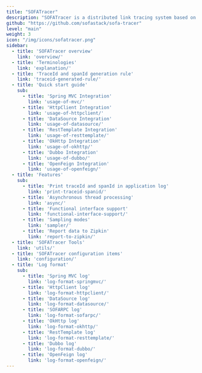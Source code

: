 ```yaml
---
title: "SOFATracer"
description: "SOFATracer is a distributed link tracing system based on OpenTracing specification."
github: "https://github.com/sofastack/sofa-tracer"
level: "main"
weight: 3
icon: "/img/icons/sofatracer.png"
sidebar:
  - title: 'SOFATracer overview'
    link: 'overview/'
  - title: 'Terminologies'
    link: 'explanation/'
  - title: 'TraceId and spanId generation rule'
    link: 'traceid-generated-rule/'
  - title: 'Quick start guide'
    sub:
      - title: 'Spring MVC Integration'
        link: 'usage-of-mvc/'
      - title: 'HttpClient Integration'
        link: 'usage-of-httpclient/'
      - title: 'DataSource Integration'
        link: 'usage-of-datasource/'
      - title: 'RestTemplate Integration'
        link: 'usage-of-resttemplate/'
      - title: 'OkHttp Integration'
        link: 'usage-of-okhttp/'
      - title: 'Dubbo Integration'
        link: 'usage-of-dubbo/'
      - title: 'OpenFeign Integration'
        link: 'usage-of-openfeign/'
  - title: 'Features'
    sub:
      - title: 'Print traceId and spanId in application log'
        link: 'print-traceid-spanid/'
      - title: 'Asynchronous thread processing'
        link: 'async/'
      - title: 'Functional interface support'
        link: 'functional-interface-support/'
      - title: 'Sampling modes'
        link: 'sampler/'
      - title: 'Report data to Zipkin'
        link: 'report-to-zipkin/'
  - title: 'SOFATracer Tools'
    link: 'utils/'
  - title: 'SOFATracer configuration items'
    link: 'configuration/'
  - title: 'Log format'
    sub:
      - title: 'Spring MVC log'
        link: 'log-format-springmvc/'
      - title: 'HttpClient log'
        link: 'log-format-httpclient/'
      - title: 'DataSource log'
        link: 'log-format-datasource/'
      - title: 'SOFARPC log'
        link: 'log-format-sofarpc/'
      - title: 'OkHttp log'
        link: 'log-format-okhttp/'
      - title: 'RestTemplate log'
        link: 'log-format-resttemplate/'
      - title: 'Dubbo log'
        link: 'log-format-dubbo/'
      - title: 'OpenFeign log'
        link: 'log-format-openfeign/'
---
```

